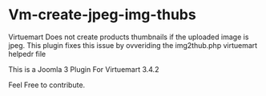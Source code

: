 # Vm-create-jpeg-img-thubs

Virtuemart Does not create products thumbnails if the uploaded image is jpeg. This plugin fixes this issue by ovveriding the img2thub.php virtuemart helpedr file

This is a Joomla 3 Plugin For Virtuemart 3.4.2

Feel Free to contribute.
